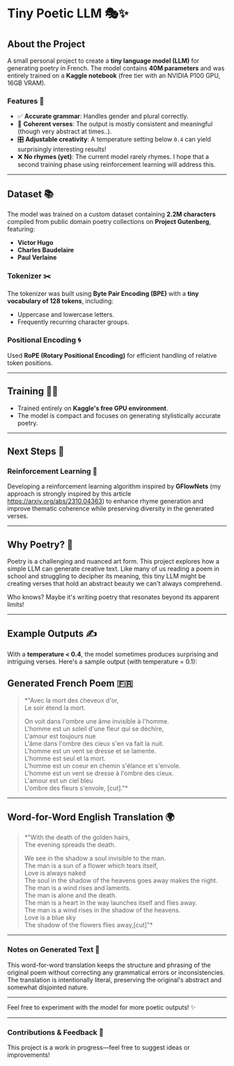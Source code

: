 # Tiny Poetic LLM 🎭✨

## About the Project

A small personal project to create a **tiny language model (LLM)** for generating poetry in French. The model contains **40M parameters** and was entirely trained on a **Kaggle notebook** (free tier with an NVIDIA P100 GPU, 16GB VRAM). 

### Features 🌟
- ✅ **Accurate grammar**: Handles gender and plural correctly.  
- 📝 **Coherent verses**: The output is mostly consistent and meaningful (though very abstract at times..).  
- 🎛️ **Adjustable creativity**: A temperature setting below `0.4` can yield surprisingly interesting results!  
- ❌ **No rhymes (yet)**: The current model rarely rhymes. I hope that a second training phase using reinforcement learning will address this.  

---

## Dataset 📚

The model was trained on a custom dataset containing **2.2M characters** compiled from public domain poetry collections on **Project Gutenberg**, featuring:  
- **Victor Hugo**  
- **Charles Baudelaire**  
- **Paul Verlaine**

### Tokenizer ✂️  
The tokenizer was built using **Byte Pair Encoding (BPE)** with a **tiny vocabulary of 128 tokens**, including:  
- Uppercase and lowercase letters.  
- Frequently recurring character groups.  

### Positional Encoding 🌀  
Used **RoPE (Rotary Positional Encoding)** for efficient handling of relative token positions.  

---

## Training 🏋️‍♂️

- Trained entirely on **Kaggle's free GPU environment**.  
- The model is compact and focuses on generating stylistically accurate poetry.  

---

## Next Steps 🚀  

### Reinforcement Learning 🤖  
Developing a reinforcement learning algorithm inspired by **GFlowNets** (my approach is strongly inspired by this article https://arxiv.org/abs/2310.04363) to enhance rhyme generation and improve thematic coherence while preserving diversity in the generated verses.  

---

## Why Poetry? 🎨  

Poetry is a challenging and nuanced art form. This project explores how a simple LLM can generate creative text. Like many of us reading a poem in school and struggling to decipher its meaning, this tiny LLM might be creating verses that hold an abstract beauty we can't always comprehend.  

Who knows? Maybe it's writing poetry that resonates beyond its apparent limits!  

---

## Example Outputs ✍️  

With a **temperature < 0.4**, the model sometimes produces surprising and intriguing verses. Here's a sample output (with temperature = 0.1):  

## Generated French Poem 🇫🇷

> *"Avec la mort des cheveux d'or,  
>     Le soir étend la mort.  
>  
> On voit dans l'ombre une âme invisible à l'homme.  
> L'homme est un soleil d'une fleur qui se déchire,  
>     L'amour est toujours nue  
> L'âme dans l'ombre des cieux s'en va fait la nuit.  
> L'homme est un vent se dresse et se lamente.  
>     L'homme est seul et la mort.  
> L'homme est un coeur en chemin s'élance et s'envole.  
> L'homme est un vent se dresse à l'ombre des cieux.  
>     L'amour est un ciel bleu  
> L'ombre des fleurs s'envole, [cut]."*  

---

## Word-for-Word English Translation 🌍

> *"With the death of the golden hairs,  
>     The evening spreads the death.  
>  
> We see in the shadow a soul invisible to the man.  
> The man is a sun of a flower which tears itself,  
>     Love is always naked  
> The soul in the shadow of the heavens goes away makes the night.  
> The man is a wind rises and laments.  
>     The man is alone and the death.  
> The man is a heart in the way launches itself and flies away.  
> The man is a wind rises in the shadow of the heavens.  
>     Love is a blue sky  
> The shadow of the flowers flies away,[cut]"*  

---

### Notes on Generated Text 📜  
This word-for-word translation keeps the structure and phrasing of the original poem without correcting any grammatical errors or inconsistencies. The translation is intentionally literal, preserving the original's abstract and somewhat disjointed nature.

--- 

Feel free to experiment with the model for more poetic outputs! ✨



---

### Contributions & Feedback 💬  
This project is a work in progress—feel free to suggest ideas or improvements!  
